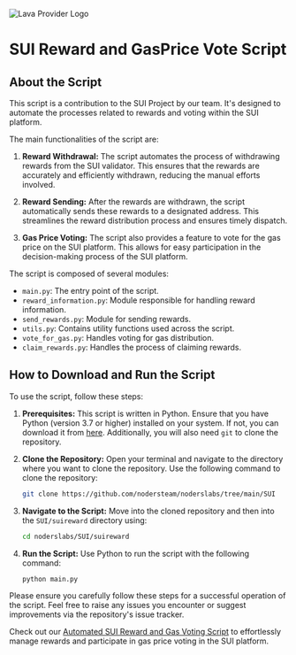 ![Lava Provider Logo](https://github.com/nodersteam/picture/blob/main/suipic.png?raw=true)

# SUI Reward and GasPrice Vote Script

## About the Script

This script is a contribution to the SUI Project by our team. It's designed to automate the processes related to rewards and voting within the SUI platform.

The main functionalities of the script are:

1. **Reward Withdrawal:** The script automates the process of withdrawing rewards from the SUI validator. This ensures that the rewards are accurately and efficiently withdrawn, reducing the manual efforts involved.

2. **Reward Sending:** After the rewards are withdrawn, the script automatically sends these rewards to a designated address. This streamlines the reward distribution process and ensures timely dispatch.

3. **Gas Price Voting:** The script also provides a feature to vote for the gas price on the SUI platform. This allows for easy participation in the decision-making process of the SUI platform.

The script is composed of several modules:

- `main.py`: The entry point of the script.
- `reward_information.py`: Module responsible for handling reward information.
- `send_rewards.py`: Module for sending rewards.
- `utils.py`: Contains utility functions used across the script.
- `vote_for_gas.py`: Handles voting for gas distribution.
- `claim_rewards.py`: Handles the process of claiming rewards.

## How to Download and Run the Script

To use the script, follow these steps:

1. **Prerequisites:** This script is written in Python. Ensure that you have Python (version 3.7 or higher) installed on your system. If not, you can download it from [here](https://www.python.org/downloads/). Additionally, you will also need `git` to clone the repository.

2. **Clone the Repository:** Open your terminal and navigate to the directory where you want to clone the repository. Use the following command to clone the repository:

    ```bash
    git clone https://github.com/nodersteam/noderslabs/tree/main/SUI
    ```

3. **Navigate to the Script:** Move into the cloned repository and then into the `SUI/suireward` directory using:

    ```bash
    cd noderslabs/SUI/suireward
    ```

4. **Run the Script:** Use Python to run the script with the following command:

    ```bash
    python main.py
    ```

Please ensure you carefully follow these steps for a successful operation of the script. Feel free to raise any issues you encounter or suggest improvements via the repository's issue tracker.

Check out our [Automated SUI Reward and Gas Voting Script](https://github.com/nodersteam/noderslabs/tree/main/SUI/suireward) to effortlessly manage rewards and participate in gas price voting in the SUI platform.

